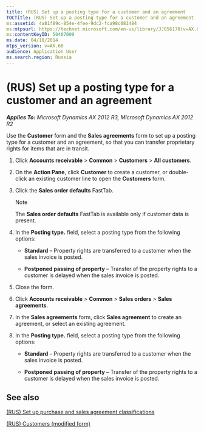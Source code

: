 ```yaml
---
title: (RUS) Set up a posting type for a customer and an agreement
TOCTitle: (RUS) Set up a posting type for a customer and an agreement
ms:assetid: 4a81f89c-854e-4fee-9dc2-fca98c081484
ms:mtpsurl: https://technet.microsoft.com/en-us/library/JJ856170(v=AX.60)
ms:contentKeyID: 50407009
ms.date: 04/18/2014
mtps_version: v=AX.60
audience: Application User
ms.search.region: Russia
---
```


# (RUS) Set up a posting type for a customer and an agreement 


_**Applies To:** Microsoft Dynamics AX 2012 R3, Microsoft Dynamics AX 2012 R2_

Use the **Customer** form and the **Sales agreements** form to set up a posting type for a customer and an agreement, so that you can transfer proprietary rights for items that are in transit.

1.  Click **Accounts receivable** \> **Common** \> **Customers** \> **All customers**.

2.  On the **Action Pane**, click **Customer** to create a customer, or double-click an existing customer line to open the **Customers** form.

3.  Click the **Sales order defaults** FastTab.
    

    > [!NOTE]
    > <P>The <STRONG>Sales order defaults</STRONG> FastTab is available only if customer data is present.</P>



4.  In the **Posting type.** field, select a posting type from the following options:
    
      - **Standard** – Property rights are transferred to a customer when the sales invoice is posted.
    
      - **Postponed passing of property** – Transfer of the property rights to a customer is delayed when the sales invoice is posted.

5.  Close the form.

6.  Click **Accounts receivable** \> **Common** \> **Sales orders** \> **Sales agreements**.

7.  In the **Sales agreements** form, click **Sales agreement** to create an agreement, or select an existing agreement.

8.  In the **Posting type.** field, select a posting type from the following options:
    
      - **Standard** – Property rights are transferred to a customer when the sales invoice is posted.
    
      - **Postponed passing of property** – Transfer of the property rights to a customer is delayed when the sales invoice is posted.

## See also

[(RUS) Set up purchase and sales agreement classifications](rus-set-up-purchase-and-sales-agreement-classifications.md)

[(RUS) Customers (modified form)](https://technet.microsoft.com/en-us/library/jj853212\(v=ax.60\))

  


